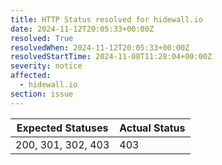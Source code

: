 ```yaml
---
title: HTTP Status resolved for hidewall.io
date: 2024-11-12T20:05:33+00:00Z
resolved: True
resolvedWhen: 2024-11-12T20:05:33+00:00Z
resolvedStartTime: 2024-11-08T11:28:04+00:00Z
severity: notice
affected:
  - hidewall.io
section: issue
---
```


| Expected Statuses | Actual Status  |
|-------------------|----------------|
| 200, 301, 302, 403 | 403 |
